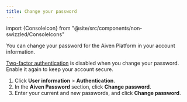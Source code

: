 ```yaml
---
title: Change your password
---
```


import {ConsoleIcon} from "@site/src/components/non-swizzled/ConsoleIcons"

You can change your password for the Aiven Platform in your account information.

[Two-factor authentication](/docs/platform/howto/user-2fa) is disabled when you
change your password. Enable it again to keep your account secure.

1. Click <ConsoleIcon name="user"/> **User information** > **Authentication**.
1. In the **Aiven Password** section, click **Change password**.
1. Enter your current and new passwords, and click **Change password**.
